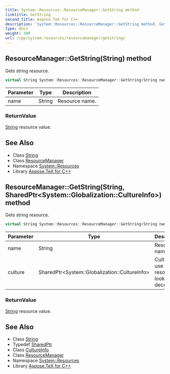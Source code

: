 ```yaml
---
title: System::Resources::ResourceManager::GetString method
linktitle: GetString
second_title: Aspose.TeX for C++
description: 'System::Resources::ResourceManager::GetString method. Gets string resource in C++.'
type: docs
weight: 300
url: /cpp/system.resources/resourcemanager/getstring/
---
```

## ResourceManager::GetString(String) method


Gets string resource.

```cpp
virtual String System::Resources::ResourceManager::GetString(String name)
```


| Parameter | Type | Description |
| --- | --- | --- |
| name | String | Resource name. |

### ReturnValue

[String](../../../system/string/) resource value.

## See Also

* Class [String](../../../system/string/)
* Class [ResourceManager](../)
* Namespace [System::Resources](../../)
* Library [Aspose.TeX for C++](../../../)
## ResourceManager::GetString(String, SharedPtr\<System::Globalization::CultureInfo\>) method


Gets string resource.

```cpp
virtual String System::Resources::ResourceManager::GetString(String name, SharedPtr<System::Globalization::CultureInfo> culture)
```


| Parameter | Type | Description |
| --- | --- | --- |
| name | String | Resource name. |
| culture | SharedPtr\<System::Globalization::CultureInfo\> | Culture to use during resource lookup and decoding. |

### ReturnValue

[String](../../../system/string/) resource value.

## See Also

* Class [String](../../../system/string/)
* Typedef [SharedPtr](../../../system/sharedptr/)
* Class [CultureInfo](../../../system.globalization/cultureinfo/)
* Class [ResourceManager](../)
* Namespace [System::Resources](../../)
* Library [Aspose.TeX for C++](../../../)
